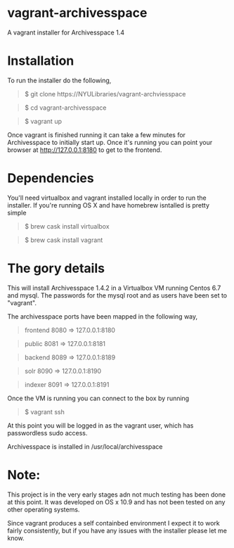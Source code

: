 # vagrant-archivesspace
A vagrant installer for Archivesspace 1.4


# Installation

To run the installer do the following,

> $ git clone https://NYULibraries/vagrant-archviesspace

> $ cd vagrant-archivesspace

> $ vagrant up

Once vagrant is finished running it can take a few minutes for 
Archivesspace to initially start up.   Once it's running you 
can point your browser at http://127.0.0.1:8180 to get to the
frontend.


# Dependencies

You'll need virtualbox and vagrant installed locally in order to 
run the installer.  If you're running OS X and have homebrew isntalled 
is pretty simple

> $ brew cask install virtualbox

> $ brew cask install vagrant


# The gory details

This will install Archivesspace 1.4.2 in a Virtualbox VM 
running Centos 6.7 and mysql.    The passwords for the mysql 
root and as users have been set to "vagrant".

The archivesspace ports have been mapped in the following way,

> frontend   8080 => 127.0.0.1:8180

> public     8081 => 127.0.0.1:8181

> backend    8089 => 127.0.0.1:8189

> solr       8090 => 127.0.0.1:8190

> indexer    8091 => 127.0.0.1:8191

Once the VM is running you can connect to the box by running

> $ vagrant ssh

At this point you will be logged in as the vagrant user, which
has passwordless sudo access.

Archivesspace is installed in /usr/local/archivesspace

# Note: 

This project is in the very early stages adn not much testing has
been done at this point.  It was developed on OS x 10.9 and has not
been tested on any other operating systems.  

Since vagrant produces a self containbed environment I expect it to
work fairly consistently, but if you have any issues with the installer 
please let me know.

